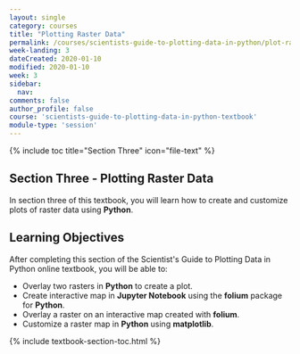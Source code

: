 ```yaml
---
layout: single
category: courses
title: "Plotting Raster Data"
permalink: /courses/scientists-guide-to-plotting-data-in-python/plot-raster-data/
week-landing: 3
dateCreated: 2020-01-10
modified: 2020-01-10
week: 3
sidebar:
  nav:
comments: false
author_profile: false
course: 'scientists-guide-to-plotting-data-in-python-textbook'
module-type: 'session'
---
```

{% include toc title="Section Three" icon="file-text" %}

<div class="notice--info" markdown="1">

## <i class="fa fa-ship" aria-hidden="true"></i> Section Three - Plotting Raster Data

In section three of this textbook, you will learn how to create and customize plots of raster data using **Python**.


## <i class="fa fa-graduation-cap" aria-hidden="true"></i> Learning Objectives

After completing this section of the Scientist's Guide to Plotting Data in Python online textbook, you will be able to:

* Overlay two rasters in **Python** to create a plot.
* Create interactive map in **Jupyter Notebook** using the **folium** package for **Python**.
* Overlay a raster on an interactive map created with **folium**.
* Customize a raster map in **Python** using **matplotlib**.

</div>

{% include textbook-section-toc.html %}

